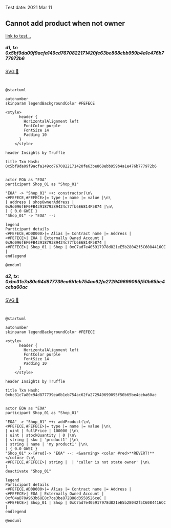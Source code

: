 Test date: 2021 Mar 11



## Cannot add product when not owner
[link to test...](http://github.com/thedarkjester/ConsensysAssignment/blob/7c5b2f21f354ab6c2adcbc9e6ca114bc570081db/test/Shop/test_shop_products.js#L15)

##### d1, tx: 0x5bf9da09f9acfa149cd7670822171420fe63be868ebb959b4a1e476b777972b6

[SVG :telescope:](https://www.planttext.com/api/plantuml/svg/bLDHRvim47xthpXrBvkwReOOZACiQagXxLChjT9UAaq6J8BgcCWsMz9c_tqNmcZsE1vynztnSTztPq8kdPVMTsjDYEnyQxfreInnButPI2lNeDLIcUfAbYzBstQcIblTMlYGPtcMPeJCdDzfDIVGFoibAsNXRNW5k6rjyzeQB_L2DqkpLiOZOkt7WXoJHyXDPpTQ_PDuR5uL16oCFSYgQimI0Zg4VlTszdLeWWp_lpEkMQwyWs87JxQhQyGbll5QmTFMmArqgodGRLJKef9Kr4AMjGoOA2iUSvg4OS035j9QnPD29N6YYa94ec0oK8p71UTSyB282KfMUcmzkr-0T726zeoWRBufcur4ge-hTlE31droyCy8wUlWOluUW_FpAPIjSTvs1yIFp-QPp0QHFmzslly6VhTHWDR8TMz_IjsXSoZV0wfZbNEm1uUuzx-CieinHBUYeYAkivpcLsmYWeIBII9Oo4hEwoBEuYHWUPHmTeJx16z0lr2u-PxTeSxlhHxwFXAuc08Xn_qW3oUiA-Lbezq9WMjwJIaz4C0rG37GIN6-5kKRgOojZj_DzxsoU6wziaPglOC3gmeMPOcxwF-JrYdmtyaSlHuevRBYYj5813ZVf4h2G6LH4IQKXNMKnZHXB8ZJ586GyS2RNEA9j-SF)


```plantuml


@startuml

autonumber
skinparam legendBackgroundColor #FEFECE

<style>
      header {
        HorizontalAlignment left
        FontColor purple
        FontSize 14
        Padding 10
      }
    </style>

header Insights by Truffle

title Txn Hash: 0x5bf9da09f9acfa149cd7670822171420fe63be868ebb959b4a1e476b777972b6


actor EOA as "EOA"
participant Shop_01 as "Shop_01"

"EOA" -> "Shop_01" ++: constructor(\n\
<#FEFECE,#FEFECE>|= type |= name |= value |\n\
| address | shopOwnerAddress | 0x9d096fEF0FB4391879389424c77fb6E6814F5874 |\n\
) { 0.0 GWEI }
"Shop_01" -> "EOA" --: 

legend
Participant details
<#FEFECE,#D0D000>|= Alias |= Contract name |= Address |
<#FEFECE>| EOA | Externally Owned Account | 0x9d096fEF0FB4391879389424c77fb6E6814F5874 |
<#FEFECE>| Shop_01 | Shop | 0xC7ad7e405917978d821eE5b28042f5C6084416CC |
endlegend

@enduml
```

##### d2, tx: 0xbc31c7a80c94d877739ea6b1eb754ac62fa272949699095f50b65be4ceba60ac

[SVG :telescope:](https://www.planttext.com/api/plantuml/svg/TLHjKzim3FxkNw71tTZA64wQLwxhqPOm-4G7tFPXx7QExRI-faxFSQ05zj-dl51UTlC7Iv4KwP4U9OGSbvOPMorpGbXb2rqjKsb8kL1wnGnRGYvdKeinuukPAIej9aLU6DWzJKwJIKB8eBIRN0u9D6SkcP067hf7WBF2gFj2MvQFSZNJIwajPipiDk0KdMtALMLMkNpbk5Bt4XnlQvio8PIUWKCxqvz63Wux4AIhVwvBDPlR4j8DN9igop0liShc4gxN6ivOEJy2kavvt-4XYoYFFH65OTYF9GjIHwQXxp4Uk1bpGpVsuY2EQUndFaq3FvKUboaBAEC4HyOjGaykHi1As46vGt1iLd6rOjZgrRnO_QPEu-pq7KAQE3WOFjjWV_y8iBcfAKJ5xOSRVKC6tOm_TNBu-0NiPYK1fMRBHjwol4Ab3d-4Ic75HyYgF9yQnT6EWwhFcu3I5dpnhK9yocxmUUilhQcdYygYmdjlrQ9nzlu9QEl3td83Ru8-mWFGpnI-_aZEaPxd3jS7FtUD5B_gjjl-3uvWyFwE6OqvXp3WxM9XpB3Nkqo-9vVNxtgzmM5Z7y9_PlACgSR3MPuZ_we4NLXqCIkXkDFIFA4ZGY9bwhPsl62aNN8oVK6Ta9Qfl7nHyeIUu31h6d2NaL5K9hYa1XDk2Ha9OMI9lkrx2B5U3xpNLXgD03TmWP04Z3Z73wfcXAupwh5nI4Tnq4-3A8buo6K_bL7eZgD8z7q_yjs0oydhn4_hrMfDead8H2WzwiTE68UHY5n79dxgHjHpCtyIqCZpd61I9yAEkxx9CTxu2_WB)


```plantuml


@startuml

autonumber
skinparam legendBackgroundColor #FEFECE

<style>
      header {
        HorizontalAlignment left
        FontColor purple
        FontSize 14
        Padding 10
      }
    </style>

header Insights by Truffle

title Txn Hash: 0xbc31c7a80c94d877739ea6b1eb754ac62fa272949699095f50b65be4ceba60ac


actor EOA as "EOA"
participant Shop_01 as "Shop_01"

"EOA" -> "Shop_01" ++: addProduct(\n\
<#FEFECE,#FEFECE>|= type |= name |= value |\n\
| uint | fullPrice | 100000 |\n\
| uint | stockQuantity | 0 |\n\
| string | sku | 'product1' |\n\
| string | name | 'my product1' |\n\
) { 0.0 GWEI }
"Shop_01" x-[#red]-> "EOA" --: <&warning> <color #red>**REVERT!**</color> (\n\
<#FEFECE,#FEFECE>| string |  | 'caller is not state owner' |\n\
)
deactivate "Shop_01"

legend
Participant details
<#FEFECE,#D0D000>|= Alias |= Contract name |= Address |
<#FEFECE>| EOA | Externally Owned Account | 0xf04aB70A963b68E8c7ce3be872B88d3558526ceC |
<#FEFECE>| Shop_01 | Shop | 0xC7ad7e405917978d821eE5b28042f5C6084416CC |
endlegend

@enduml
```

